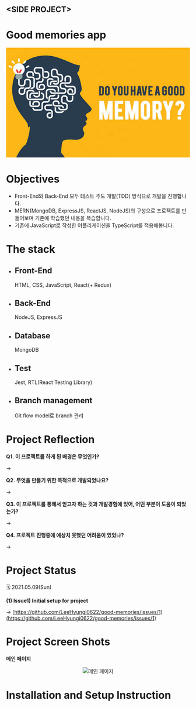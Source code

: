 <link rel="stylesheet" href="./style.css"/>

## \<SIDE PROJECT>

# Good memories app

<div align="center">
  <img src="images/good_memories_main.jpeg" alt="메인 이미지"/>
</div>

# **Objectives**

- Front-End와 Back-End 모두 테스트 주도 개발(TDD) 방식으로 개발을 진행합니다.
- MERN(MongoDB, ExpressJS, ReactJS, NodeJS)의 구성으로 프로젝트를 만들어보며 기존에 학습했던 내용을 복습합니다.
- 기존에 JavaScript로 작성한 어플리케이션을 TypeScript를 적용해봅니다.

# **The stack**

- ## Front-End
  HTML, CSS, JavaScript, React(+ Redux)
- ## Back-End
  NodeJS, ExpressJS
- ## Database
  MongoDB
- ## Test
  Jest, RTL(React Testing Library)
- ## Branch management
  Git flow model로 branch 관리

# **Project Reflection**

<b>Q1.&nbsp;이 프로젝트를 하게 된 배경은 무엇인가?</b> <br/>

→

<b>Q2.&nbsp;무엇을 만들기 위한 목적으로 개발되었나요?</b> <br/>

→

<b>Q3.&nbsp;이 프로젝트를 통해서 얻고자 하는 것과 개발경험에 있어, 어떤 부분이 도움이 되었는가?</b> <br/>

→

<b>Q4.&nbsp;프로젝트 진행중에 예상치 못했던 어려움이 있었나?</b> <br/>

→

# **Project Status**

🗓️ 2021.05.09(Sun)

**(1) Issue1) Initial setup for project**

→ [https://github.com/LeeHyungi0622/good-memories/issues/1](https://github.com/LeeHyungi0622/good-memories/issues/1)

# **Project Screen Shots**

**메인 페이지**

<div align="center">
  <img src="" alt="메인 페이지"/>
</div>

# **Installation and Setup Instruction**
